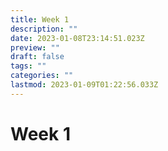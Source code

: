 ```yaml
---
title: Week 1
description: ""
date: 2023-01-08T23:14:51.023Z
preview: ""
draft: false
tags: ""
categories: ""
lastmod: 2023-01-09T01:22:56.033Z
---
```

# Week 1